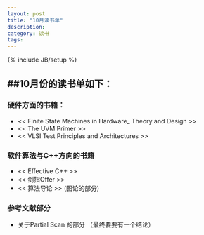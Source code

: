 ```yaml
---
layout: post
title: "10月读书单"
description: 
category: 读书 
tags: 
---
```

{% include JB/setup %} 
 
##10月份的读书单如下：  
---  

### 硬件方面的书籍：
* << Finite State Machines in Hardware_ Theory and Design >>
* << The UVM Primer >>
* << VLSI Test Principles and Architectures >>

### 软件算法与C++方向的书籍  
* << Effective C++ >>
* << 剑指Offer >>
* << 算法导论 >> (图论的部分)

### 参考文献部分
* 关于Partial Scan 的部分 （最终要要有一个结论）

